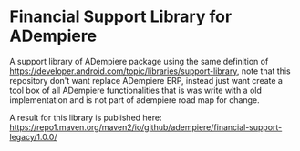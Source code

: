 # Financial Support Library for ADempiere
A support library of ADempiere package using the same definition of https://developer.android.com/topic/libraries/support-library, note that this repository don't want replace ADempiere ERP, instead just want create a tool box of all ADempiere functionalities that is was write with a old implementation and is not part of adempiere road map for change.

A result for this library is published here: https://repo1.maven.org/maven2/io/github/adempiere/financial-support-legacy/1.0.0/
